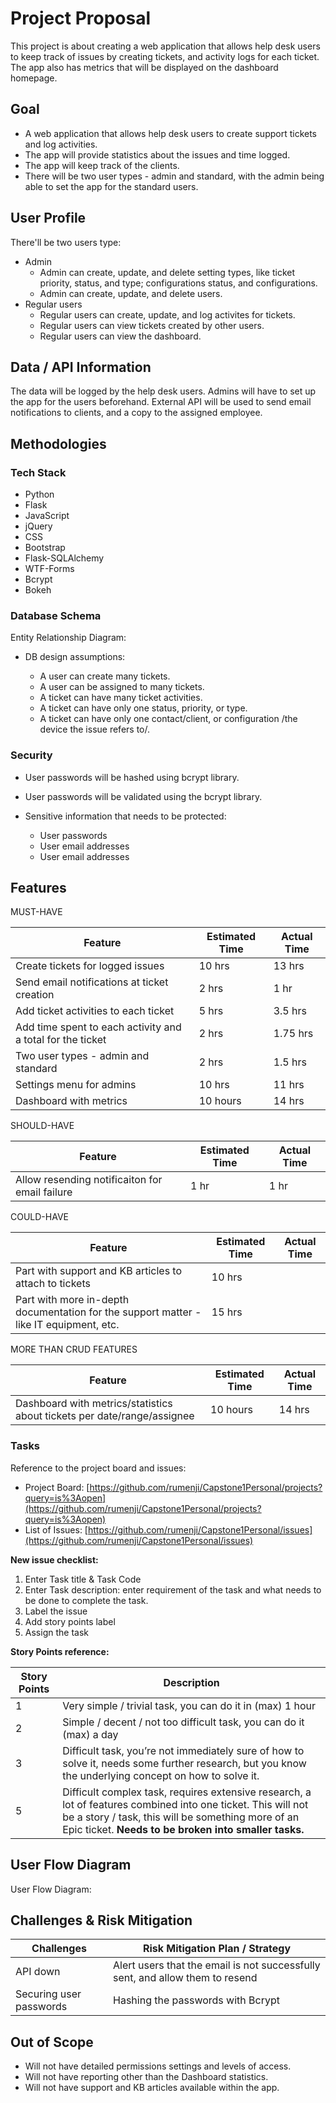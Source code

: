 # Project Proposal

This project is about creating a web application that allows help desk users to keep track of issues by creating tickets, and activity logs for each ticket.
The app also has metrics that will be displayed on the dashboard homepage.

## Goal

- A web application that allows help desk users to create support tickets and log activities. 
- The app will provide statistics about the issues and time logged. 
- The app will keep track of the clients.
- There will be two user types - admin and standard, with the admin being able to set the app for the standard users.

## User Profile

There'll be two users type:
- Admin
  - Admin can create, update, and delete setting types, like ticket priority, status, and type; configurations status, and configurations.
  - Admin can create, update, and delete users.
- Regular users
  - Regular users can create, update, and log activites for tickets.
  - Regular users can view tickets created by other users.
  - Regular users can view the dashboard.

## Data / API Information

The data will be logged by the help desk users.
Admins will have to set up the app for the users beforehand.
External API will be used to send email notifications to clients, and a copy to the assigned employee.

## Methodologies

### Tech Stack

- Python
- Flask
- JavaScript
- jQuery
- CSS
- Bootstrap
- Flask-SQLAlchemy
- WTF-Forms
- Bcrypt
- Bokeh

### Database Schema

Entity Relationship Diagram:


- DB design assumptions:

  - A user can create many tickets.
  - A user can be assigned to many tickets.
  - A ticket can have many ticket activities.
  - A ticket can have only one status, priority, or type.
  - A ticket can have only one contact/client, or configuration /the device the issue refers to/.

### Security

  - User passwords will be hashed using bcrypt library.
  - User passwords will be validated using the bcrypt library.

- Sensitive information that needs to be protected:

  - User passwords
  - User email addresses
  - User email addresses

## Features


MUST-HAVE

| Feature | Estimated Time | Actual Time |
| ------- | -------------- | ----------- |
| Create tickets for logged issues       |  10 hrs          | 13 hrs       |
| Send email notifications at ticket creation | 2 hrs | 1 hr |
| Add ticket activities to each ticket | 5 hrs | 3.5 hrs |
| Add time spent to each activity and a total for the ticket | 2 hrs | 1.75 hrs |
| Two user types - admin and standard | 2 hrs | 1.5 hrs |
| Settings menu for admins | 10 hrs | 11 hrs |
| Dashboard with metrics | 10 hours | 14 hrs |


SHOULD-HAVE

| Feature | Estimated Time | Actual Time |
| ------- | -------------- | ----------- |
| Allow resending notificaiton for email failure| 1 hr | 1 hr |


COULD-HAVE

| Feature | Estimated Time | Actual Time |
| ------- | -------------- | ----------- |
| Part with support and KB articles to attach to tickets     | 10 hrs          |        |
| Part with more in-depth documentation for the support matter - like IT equipment, etc. | 15 hrs | |

MORE THAN CRUD FEATURES

| Feature | Estimated Time | Actual Time |
| ------- | -------------- | ----------- |
| Dashboard with metrics/statistics about tickets per date/range/assignee | 10 hours | 14 hrs |

### Tasks

Reference to the project board and issues:

- Project Board: [https://github.com/rumenji/Capstone1Personal/projects?query=is%3Aopen](https://github.com/rumenji/Capstone1Personal/projects?query=is%3Aopen)
- List of Issues: [https://github.com/rumenji/Capstone1Personal/issues](https://github.com/rumenji/Capstone1Personal/issues)

**New issue checklist:**

1. Enter Task title & Task Code
2. Enter Task description: enter requirement of the task and what needs to be done to complete the task.
3. Label the issue
4. Add story points label
5. Assign the task


**Story Points reference:**

| Story Points | Description                                                                                                                                                                                                              |
|--------------|--------------------------------------------------------------------------------------------------------------------------------------------------------------------------------------------------------------------------|
| 1            | Very simple / trivial task, you can do it in (max) 1 hour                                                                                                                                                                |
| 2            | Simple / decent / not too difficult task, you can do it (max) a day                                                                                                                                                      |
| 3            | Difficult task, you’re not immediately sure of how to solve it, needs some further research, but you know the underlying concept on how to solve it.                                                                     |
| 5            | Difficult complex task, requires extensive research, a lot of features combined into one ticket. This will not be a story / task, this will be something more of an Epic ticket.  **Needs to be broken into smaller tasks.** |

## User Flow Diagram


User Flow Diagram:



## Challenges & Risk Mitigation


| Challenges     | Risk Mitigation Plan / Strategy |
| -------------- | ------------------------------- |
| API down       | Alert users that the email is not successfully sent, and allow them to resend |
| Securing user passwords       | Hashing the passwords with Bcrypt |

## Out of Scope


- Will not have detailed permissions settings and levels of access.
- Will not have reporting other than the Dashboard statistics.
- Will not have support and KB articles available within the app.